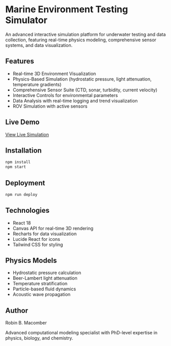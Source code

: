 ﻿# Marine Environment Testing Simulator

An advanced interactive simulation platform for underwater testing and data collection, featuring real-time physics modeling, comprehensive sensor systems, and data visualization.

## Features

- Real-time 3D Environment Visualization
- Physics-Based Simulation (hydrostatic pressure, light attenuation, temperature gradients)
- Comprehensive Sensor Suite (CTD, sonar, turbidity, current velocity)
- Interactive Controls for environmental parameters
- Data Analysis with real-time logging and trend visualization
- ROV Simulation with active sensors

## Live Demo

[View Live Simulation](https://relational-relativity-corporation.github.io/marine-simulator)

## Installation

```bash
npm install
npm start
```

## Deployment

```bash
npm run deploy
```

## Technologies

- React 18
- Canvas API for real-time 3D rendering
- Recharts for data visualization
- Lucide React for icons
- Tailwind CSS for styling

## Physics Models

- Hydrostatic pressure calculation
- Beer-Lambert light attenuation
- Temperature stratification
- Particle-based fluid dynamics
- Acoustic wave propagation

## Author

Robin B. Macomber

Advanced computational modeling specialist with PhD-level expertise in physics, biology, and chemistry.
